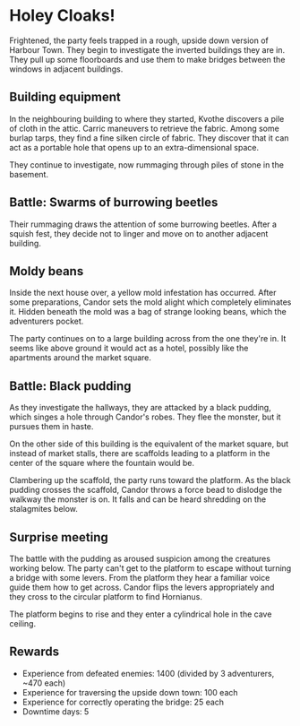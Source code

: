 # Holey Cloaks!

Frightened, the party feels trapped in a rough, upside down version of Harbour Town. They begin to investigate the
inverted buildings they are in. They pull up some floorboards and use them to make bridges between the windows in
adjacent buildings.

## Building equipment

In the neighbouring building to where they started, Kvothe discovers a pile of cloth in the attic. Carric maneuvers to
retrieve the fabric. Among some burlap tarps, they find a fine silken circle of fabric. They discover that it can act as
a portable hole that opens up to an extra-dimensional space.

They continue to investigate, now rummaging through piles of stone in the basement.

## Battle: Swarms of burrowing beetles

Their rummaging draws the attention of some burrowing beetles. After a squish fest, they decide not to linger and move
on to another adjacent building.

## Moldy beans

Inside the next house over, a yellow mold infestation has occurred. After some preparations, Candor sets the mold alight
which completely eliminates it. Hidden beneath the mold was a bag of strange looking beans, which the adventurers
pocket.

The party continues on to a large building across from the one they're in. It seems like above ground it would act as a
hotel, possibly like the apartments around the market square.

## Battle: Black pudding

As they investigate the hallways, they are attacked by a black pudding, which singes a hole through Candor's robes. They
flee the monster, but it pursues them in haste.

On the other side of this building is the equivalent of the market square, but instead of market stalls, there are 
scaffolds leading to a platform in the center of the square where the fountain would be.

Clambering up the scaffold, the party runs toward the platform. As the black pudding crosses the scaffold, Candor throws
a force bead to dislodge the walkway the monster is on. It falls and can be heard shredding on the stalagmites below.

## Surprise meeting

The battle with the pudding as aroused suspicion among the creatures working below. The party can't get to the platform
to escape without turning a bridge with some levers. From the platform they hear a familiar voice guide them how to get
across. Candor flips the levers appropriately and they cross to the circular platform to find Hornianus.

The platform begins to rise and they enter a cylindrical hole in the cave ceiling.

## Rewards

- Experience from defeated enemies: 1400 (divided by 3 adventurers, ~470 each)
- Experience for traversing the upside down town: 100 each
- Experience for correctly operating the bridge: 25 each
- Downtime days: 5
